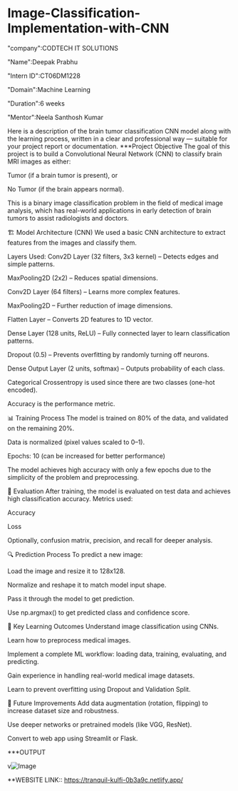 # Image-Classification-Implementation-with-CNN

"company":CODTECH IT SOLUTIONS

"Name":Deepak Prabhu

"Intern ID":CT06DM1228

"Domain":Machine Learning

"Duration":6 weeks

"Mentor":Neela Santhosh Kumar


Here is a description of the brain tumor classification CNN model along with the learning process, written in a clear and professional way — suitable for your project report or documentation.
               ***Project Objective
The goal of this project is to build a Convolutional Neural Network (CNN) to classify brain MRI images as either:

Tumor (if a brain tumor is present), or

No Tumor (if the brain appears normal).

This is a binary image classification problem in the field of medical image analysis, which has real-world applications in early detection of brain tumors to assist radiologists and doctors.


🏗️ Model Architecture (CNN)
We used a basic CNN architecture to extract features from the images and classify them.

Layers Used:
Conv2D Layer (32 filters, 3x3 kernel) – Detects edges and simple patterns.

MaxPooling2D (2x2) – Reduces spatial dimensions.

Conv2D Layer (64 filters) – Learns more complex features.

MaxPooling2D – Further reduction of image dimensions.

Flatten Layer – Converts 2D features to 1D vector.

Dense Layer (128 units, ReLU) – Fully connected layer to learn classification patterns.

Dropout (0.5) – Prevents overfitting by randomly turning off neurons.

Dense Output Layer (2 units, softmax) – Outputs probability of each class.


Categorical Crossentropy is used since there are two classes (one-hot encoded).

Accuracy is the performance metric.

📊 Training Process
The model is trained on 80% of the data, and validated on the remaining 20%.

Data is normalized (pixel values scaled to 0–1).

Epochs: 10 (can be increased for better performance)

The model achieves high accuracy with only a few epochs due to the simplicity of the problem and preprocessing.

🧪 Evaluation
After training, the model is evaluated on test data and achieves high classification accuracy. Metrics used:

Accuracy

Loss

Optionally, confusion matrix, precision, and recall for deeper analysis.

🔍 Prediction Process
To predict a new image:

Load the image and resize it to 128x128.

Normalize and reshape it to match model input shape.

Pass it through the model to get prediction.

Use np.argmax() to get predicted class and confidence score.

📌 Key Learning Outcomes
Understand image classification using CNNs.

Learn how to preprocess medical images.

Implement a complete ML workflow: loading data, training, evaluating, and predicting.

Gain experience in handling real-world medical image datasets.

Learn to prevent overfitting using Dropout and Validation Split.

🚀 Future Improvements
Add data augmentation (rotation, flipping) to increase dataset size and robustness.

Use deeper networks or pretrained models (like VGG, ResNet).

Convert to web app using Streamlit or Flask.



***OUTPUT
           
           
            
  v![Image](https://github.com/user-attachments/assets/0502303b-bc71-4bba-99bd-8d90704e3189)


**WEBSITE LINK::
       https://tranquil-kulfi-0b3a9c.netlify.app/













